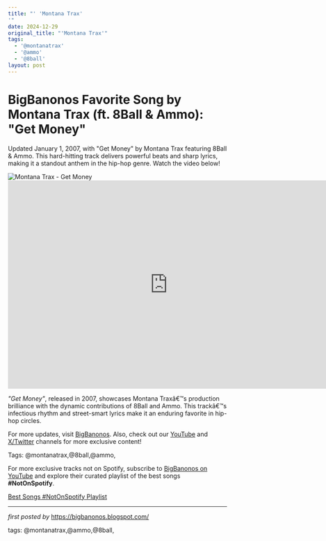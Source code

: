 ```yaml
---
title: "' 'Montana Trax'
'"
date: 2024-12-29
original_title: "'Montana Trax'"
tags:
  - '@montanatrax'
  - '@ammo'
  - '@8ball'
layout: post
---
```

<!-- Title of the Post -->
<h1 >BigBanonos Favorite Song by Montana Trax (ft. 8Ball & Ammo): "Get Money"</h1> <!-- Introductory Text -->
<p >Updated January 1, 2007, with "Get Money" by Montana Trax featuring 8Ball & Ammo. This hard-hitting track delivers powerful beats and sharp lyrics, making it a standout anthem in the hip-hop genre. Watch the video below!</p> <!-- Featured Image -->
<div > <img src="https://i.scdn.co/image/ab67616d00001e0248799dae00e34661e5c48a67" alt="Montana Trax - Get Money" />
</div> <!-- YouTube Video Embed -->
<div > <iframe width="733" height="480" src="https://www.youtube.com/embed/cgNLTVRFQ1Y" title="Get Money" frameborder="0" allow="accelerometer; autoplay; clipboard-write; encrypted-media; gyroscope; picture-in-picture; web-share" referrerpolicy="strict-origin-when-cross-origin" allowfullscreen></iframe>
</div> <!-- Song Information -->
<div > <p><em>"Get Money"</em>, released in 2007, showcases Montana Traxâ€™s production brilliance with the dynamic contributions of 8Ball and Ammo. This trackâ€™s infectious rhythm and street-smart lyrics make it an enduring favorite in hip-hop circles.</p>
</div> <!-- Footer Links -->
<div > <p>For more updates, visit <a href="https://bigbanonos.blogspot.com/" target="_blank">BigBanonos</a>. Also, check out our <a href="https://www.youtube.com/@BigBanonos" target="_blank">YouTube</a> and <a href="https://x.com/bigbanonos" target="_blank">X/Twitter</a> channels for more exclusive content!</p>
</div> <!-- Tags -->
<p >Tags: @montanatrax,@8ball,@ammo,</p>


<!--Subscribe and Playlist Links-->
<div>
    <p>For more exclusive tracks not on Spotify, subscribe to <a href="https://www.youtube.com/@BigBanonos" target="_blank">BigBanonos on YouTube</a> and explore their curated playlist of the best songs <strong>#NotOnSpotify</strong>.</p>
    <p><a href="https://www.youtube.com/playlist?list=PLtuNtuTatqI0kFahUCbtbfenC_ET5O_tr" target="_blank">Best Songs #NotOnSpotify Playlist<br /></a></p></div>

<hr />

<p><em>first posted by</em> <a href="https://bigbanonos.blogspot.com/" rel="noopener" target="_new">https://bigbanonos.blogspot.com/</a></p>

<p>tags: @montanatrax,@ammo,@8ball,</p>
